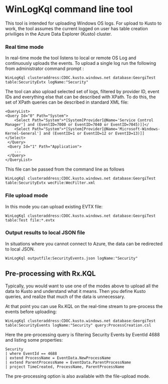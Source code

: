 # WinLogKql command line tool

This tool is intended for uploading Windows OS logs. For upload to Kusto to work, the tool assumes the current logged on user has table creation priviliges in the Azure Data Explorer (Kusto) cluster.

### Real time mode

In real-time mode the tool listens to local or remote OS Log and continuously uploads the events. To upload a single log run the following from administrator command prompt :

```
WinLogKql clusteraddress:CDOC.kusto.windows.net database:GeorgiTest table:SecurityEvtx logName:"Security"
```

The tool can also upload selected set of logs, filtered by provider ID,  event IDs and everything else that can be described with XPath. To do this, the set of XPath queries can be described in standard XML file:

	<QueryList>
	<Query Id="0" Path="System">
    	<Select Path="System">*[System[Provider[@Name='Service Control Manager'] and (EventID=7000 or EventID=7040 or EventID=7045)]]</
   		<Select Path="System">*[System[Provider[@Name='Microsoft-Windows-Kernel-General'] and (EventID=1 or EventID=12 or EventID=13)]]</Select>
     </Query>
	 <Query Id="1" Path="Application">
		...
	 </Query>
	</QueryList>

This file can be passed from the command line as follows
```
WinLogKql clusteraddress:CDOC.kusto.windows.net database:GeorgiTest table:SecurityEvtx wecFile:WecFilter.xml 
```

### File upload mode

In this mode you can upload existing EVTX file:
```
WinLogKql clusteraddress:CDOC.kusto.windows.net database:GeorgiTest table:Test file:*.evtx 
```

### Output results to local JSON file

In situations where you cannot connect to Azure, the data can be redirected to local JSON.

    WinLogKql outputfile:SecurityEvents.json logName:"Security"

## Pre-processing with Rx.KQL

Typically, you would want to use one of the modes above to upload all the data to Kusto and understand what it means. Then you define Kusto queries, and realize that much of the data is unnecessary.

At that point you can use Rx.KQL on the real-time stream to pre-process the events before uploading:
```
WinLogKql clusteraddress:CDOC.kusto.windows.net database:GeorgiTest table:SecurityEvents logName:"Security" query:ProcessCreation.csl
```

Here the pre-processing query is filtering Security Events by EventId 4688 and listing some properties:

```code
Security 
| where EventId == 4688
| extend ProcessName = EventData.NewProcessName
| extend ParentProcessName = EventData.ParentProcessName
| project TimeCreated, ProcessName, ParentProcessName
```

The pre-processing option is also available with the file-upload mode.